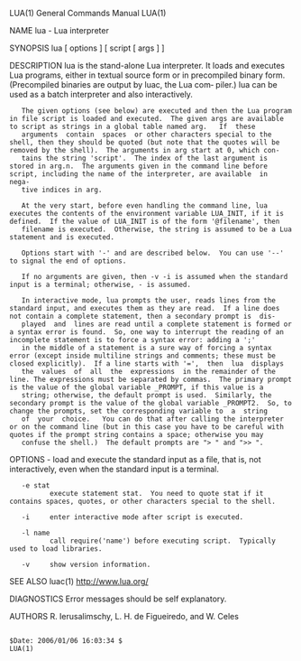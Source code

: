 LUA(1)                                                                                     General Commands Manual                                                                                     LUA(1)



NAME
       lua - Lua interpreter

SYNOPSIS
       lua [ options ] [ script [ args ] ]

DESCRIPTION
       lua  is  the  stand-alone  Lua  interpreter.  It loads and executes Lua programs, either in textual source form or in precompiled binary form.  (Precompiled binaries are output by luac, the Lua com‐
       piler.)  lua can be used as a batch interpreter and also interactively.

       The given options (see below) are executed and then the Lua program in file script is loaded and executed.  The given args are available to script as strings in a global table named arg.   If  these
       arguments  contain  spaces  or other characters special to the shell, then they should be quoted (but note that the quotes will be removed by the shell).  The arguments in arg start at 0, which con‐
       tains the string 'script'.  The index of the last argument is stored in arg.n.  The arguments given in the command line before script, including the name of the interpreter, are available  in  nega‐
       tive indices in arg.

       At the very start, before even handling the command line, lua executes the contents of the environment variable LUA_INIT, if it is defined.  If the value of LUA_INIT is of the form '@filename', then
       filename is executed.  Otherwise, the string is assumed to be a Lua statement and is executed.

       Options start with '-' and are described below.  You can use '--' to signal the end of options.

       If no arguments are given, then -v -i is assumed when the standard input is a terminal; otherwise, - is assumed.

       In interactive mode, lua prompts the user, reads lines from the standard input, and executes them as they are read.  If a line does not contain a complete statement, then a secondary prompt is  dis‐
       played  and  lines are read until a complete statement is formed or a syntax error is found.  So, one way to interrupt the reading of an incomplete statement is to force a syntax error: adding a ';'
       in the middle of a statement is a sure way of forcing a syntax error (except inside multiline strings and comments; these must be closed explicitly).  If a line starts with '=',  then  lua  displays
       the  values  of  all  the  expressions  in the remainder of the line. The expressions must be separated by commas.  The primary prompt is the value of the global variable _PROMPT, if this value is a
       string; otherwise, the default prompt is used.  Similarly, the secondary prompt is the value of the global variable _PROMPT2.  So, to change the prompts, set the corresponding variable to  a  string
       of  your  choice.   You can do that after calling the interpreter or on the command line (but in this case you have to be careful with quotes if the prompt string contains a space; otherwise you may
       confuse the shell.)  The default prompts are "> " and ">> ".

OPTIONS
       -      load and execute the standard input as a file, that is, not interactively, even when the standard input is a terminal.

       -e stat
              execute statement stat.  You need to quote stat if it contains spaces, quotes, or other characters special to the shell.

       -i     enter interactive mode after script is executed.

       -l name
              call require('name') before executing script.  Typically used to load libraries.

       -v     show version information.

SEE ALSO
       luac(1)
       http://www.lua.org/

DIAGNOSTICS
       Error messages should be self explanatory.

AUTHORS
       R. Ierusalimschy, L. H. de Figueiredo, and W. Celes



                                                                                         $Date: 2006/01/06 16:03:34 $                                                                                  LUA(1)
